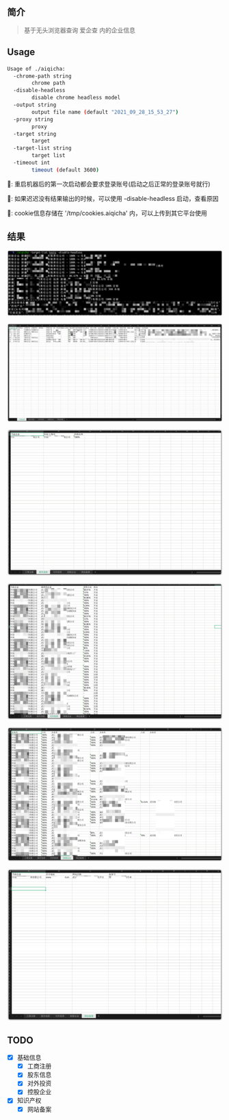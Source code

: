 ## 简介

> 基于无头浏览器查询 爱企查 内的企业信息

## Usage

```bash
Usage of ./aiqicha:
  -chrome-path string
    	chrome path
  -disable-headless
    	disable chrome headless model
  -output string
    	output file name (default "2021_09_28_15_53_27")
  -proxy string
    	proxy
  -target string
    	target
  -target-list string
    	target list
  -timeout int
    	timeout (default 3600)
```

📢: 重启机器后的第一次启动都会要求登录账号(启动之后正常的登录账号就行)

📢: 如果迟迟没有结果输出的时候，可以使用 -disable-headless 启动，查看原因

📢: cookie信息存储在 '/tmp/cookies.aiqicha' 内，可以上传到其它平台使用

## 结果

![image-20210928155653182](.images/image-20210928155653182.png)

![image-20210928155751802](.images/image-20210928155751802.png)

![image-20210928160354994](.images/image-20210928160354994.png)

![image-20210928160427232](.images/image-20210928160427232.png)

![image-20210928160514233](.images/image-20210928160514233.png)

![image-20210928160553380](.images/image-20210928160553380.png)

## TODO

- [x] 基础信息
  - [x] 工商注册
  - [x] 股东信息
  - [x] 对外投资
  - [x] 控股企业
- [x] 知识产权
  - [x] 网站备案
